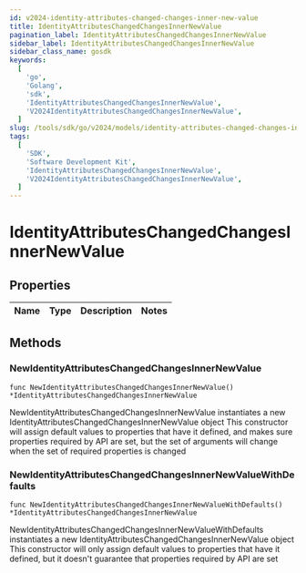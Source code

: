 ```yaml
---
id: v2024-identity-attributes-changed-changes-inner-new-value
title: IdentityAttributesChangedChangesInnerNewValue
pagination_label: IdentityAttributesChangedChangesInnerNewValue
sidebar_label: IdentityAttributesChangedChangesInnerNewValue
sidebar_class_name: gosdk
keywords:
  [
    'go',
    'Golang',
    'sdk',
    'IdentityAttributesChangedChangesInnerNewValue',
    'V2024IdentityAttributesChangedChangesInnerNewValue',
  ]
slug: /tools/sdk/go/v2024/models/identity-attributes-changed-changes-inner-new-value
tags:
  [
    'SDK',
    'Software Development Kit',
    'IdentityAttributesChangedChangesInnerNewValue',
    'V2024IdentityAttributesChangedChangesInnerNewValue',
  ]
---
```


# IdentityAttributesChangedChangesInnerNewValue

## Properties

| Name | Type | Description | Notes |
| ---- | ---- | ----------- | ----- |

## Methods

### NewIdentityAttributesChangedChangesInnerNewValue

`func NewIdentityAttributesChangedChangesInnerNewValue() *IdentityAttributesChangedChangesInnerNewValue`

NewIdentityAttributesChangedChangesInnerNewValue instantiates a new IdentityAttributesChangedChangesInnerNewValue object This constructor will assign default values to properties that have it defined, and makes sure properties required by API are set, but the set of arguments will change when the set of required properties is changed

### NewIdentityAttributesChangedChangesInnerNewValueWithDefaults

`func NewIdentityAttributesChangedChangesInnerNewValueWithDefaults() *IdentityAttributesChangedChangesInnerNewValue`

NewIdentityAttributesChangedChangesInnerNewValueWithDefaults instantiates a new IdentityAttributesChangedChangesInnerNewValue object This constructor will only assign default values to properties that have it defined, but it doesn't guarantee that properties required by API are set
